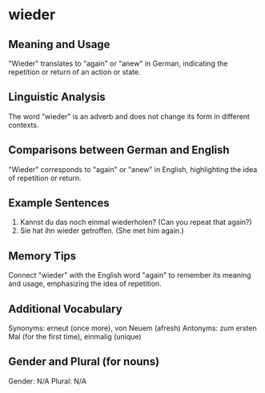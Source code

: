 # wieder
## Meaning and Usage
"Wieder" translates to "again" or "anew" in German, indicating the repetition or return of an action or state.
## Linguistic Analysis
The word "wieder" is an adverb and does not change its form in different contexts.
## Comparisons between German and English
"Wieder" corresponds to "again" or "anew" in English, highlighting the idea of repetition or return.
## Example Sentences
1. Kannst du das noch einmal wiederholen? (Can you repeat that again?)
2. Sie hat ihn wieder getroffen. (She met him again.)
## Memory Tips
Connect "wieder" with the English word "again" to remember its meaning and usage, emphasizing the idea of repetition.
## Additional Vocabulary
Synonyms: erneut (once more), von Neuem (afresh)
Antonyms: zum ersten Mal (for the first time), einmalig (unique)
## Gender and Plural (for nouns)
Gender: N/A
Plural: N/A
